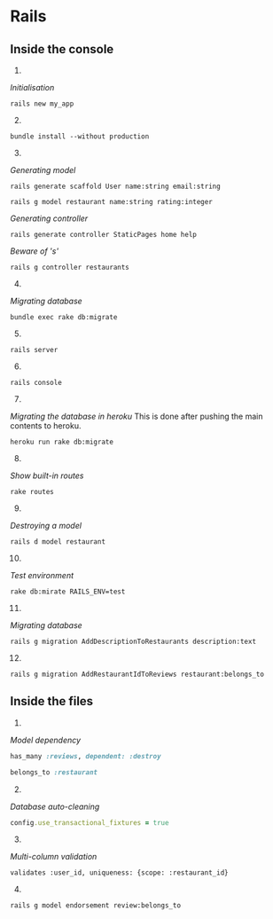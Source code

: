 # Rails

## Inside the console

1.
_Initialisation_
```
rails new my_app
```

2.
```
bundle install --without production
```

3.
_Generating model_
```
rails generate scaffold User name:string email:string
```

```
rails g model restaurant name:string rating:integer
```

_Generating controller_
```
rails generate controller StaticPages home help
```

_Beware of 's'_
```
rails g controller restaurants
```

4.
_Migrating database_
```
bundle exec rake db:migrate
```

5.
```
rails server
```

6.
```
rails console
```

7.
_Migrating the database in heroku_ This is done after pushing the main contents to heroku.
```
heroku run rake db:migrate
```

8.
_Show built-in routes_
```
rake routes
```

9.
_Destroying a model_
```
rails d model restaurant
```

10.
_Test environment_
```
rake db:mirate RAILS_ENV=test
```

11.
_Migrating database_
```
rails g migration AddDescriptionToRestaurants description:text
```

12.
```
rails g migration AddRestaurantIdToReviews restaurant:belongs_to
```

## Inside the files

1.
_Model dependency_
```ruby
has_many :reviews, dependent: :destroy
```

```ruby
belongs_to :restaurant
```

2.
_Database auto-cleaning_
```ruby
config.use_transactional_fixtures = true
```

3.
_Multi-column validation_
```
validates :user_id, uniqueness: {scope: :restaurant_id}
```

4.
```
rails g model endorsement review:belongs_to
```